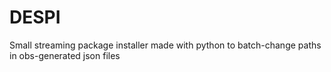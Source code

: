 # DESPI
Small streaming package installer made with python to batch-change paths in obs-generated json files
